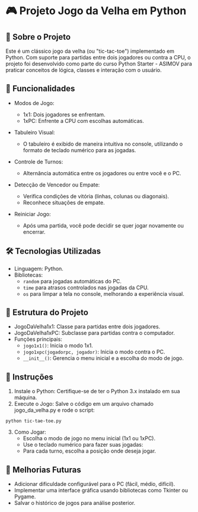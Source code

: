 # 🎮 Projeto Jogo da Velha em Python

## 📖 Sobre o Projeto
Este é um clássico jogo da velha (ou "tic-tac-toe") implementado em Python. Com suporte para partidas entre dois jogadores ou contra a CPU, o projeto foi desenvolvido como parte do curso Python Starter - ASIMOV para praticar conceitos de lógica, classes e interação com o usuário.

## 🎯 Funcionalidades
-  Modos de Jogo:
    - 1x1: Dois jogadores se enfrentam.
    - 1xPC: Enfrente a CPU com escolhas automáticas.

-  Tabuleiro Visual:
    - O tabuleiro é exibido de maneira intuitiva no console, utilizando o formato de teclado numérico para as jogadas.

-  Controle de Turnos:
    - Alternância automática entre os jogadores ou entre você e o PC.

-  Detecção de Vencedor ou Empate:

    - Verifica condições de vitória (linhas, colunas ou diagonais).
    - Reconhece situações de empate.

  - Reiniciar Jogo:
    - Após uma partida, você pode decidir se quer jogar novamente ou encerrar.

## 🛠️ Tecnologias Utilizadas

- Linguagem: Python.
- Bibliotecas:
  - ``random`` para jogadas automáticas do PC.
  - ``time`` para atrasos controlados nas jogadas da CPU.
  - ``os`` para limpar a tela no console, melhorando a experiência visual.

## 📂 Estrutura do Projeto
 - JogoDaVelha1x1: Classe para partidas entre dois jogadores.
 - JogoDaVelha1xPC: Subclasse para partidas contra o computador.
 - Funções principais:
     - ``jogo1x1()``: Inicia o modo 1x1.
     - ``jogo1xpc(jogadorpc, jogador)``: Inicia o modo contra o PC.
     - ``__init__()``: Gerencia o menu inicial e a escolha do modo de jogo.

## 📜 Instruções
  1. Instale o Python: Certifique-se de ter o Python 3.x instalado em sua máquina.
  2. Execute o Jogo:
    Salve o código em um arquivo chamado jogo_da_velha.py e rode o script:
    
    python tic-tae-toe.py
    
  3. Como Jogar:
     - Escolha o modo de jogo no menu inicial (1x1 ou 1xPC).
     - Use o teclado numérico para fazer suas jogadas:
     - Para cada turno, escolha a posição onde deseja jogar.

## 🔮 Melhorias Futuras
- Adicionar dificuldade configurável para o PC (fácil, médio, difícil).
- Implementar uma interface gráfica usando bibliotecas como Tkinter ou Pygame.
- Salvar o histórico de jogos para análise posterior.

